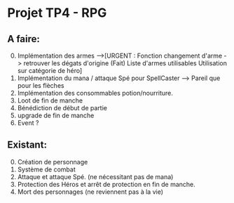 # Projet TP4 - RPG

## A faire:
0) Implémentation des armes 
    -->[URGENT : Fonction changement d'arme -> retrouver les dégats d'origine  (Fait)
                 Liste d'armes utilisables
                 Utilisation sur catégorie de héro]
1) Implémentation du mana / attaque Spé pour SpellCaster
    --> Pareil que pour les flèches
2) Implémentation des consommables potion/nourriture.
3) Loot de fin de manche
4) Bénédiction de début de partie
5) upgrade de fin de manche
6) Event ?

## Existant:
0) Création de personnage
1) Système de combat
2) Attaque et attaque Spé. (ne nécessitant pas de mana)
3) Protection des Héros et arrêt de protection en fin de manche.
4) Mort des personnages (ne reviennent pas à la vie)
